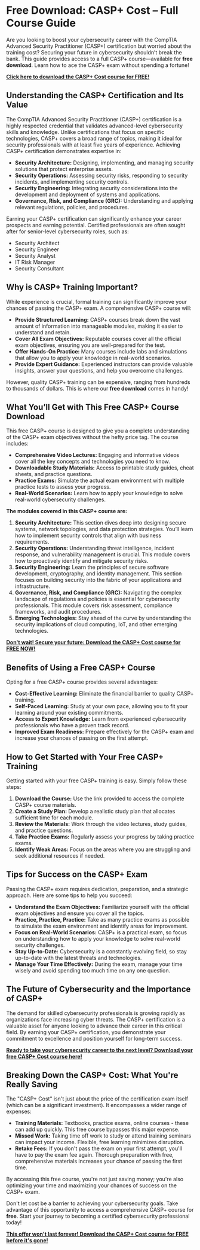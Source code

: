 # Free Download: CASP+ Cost – Full Course Guide

Are you looking to boost your cybersecurity career with the CompTIA Advanced Security Practitioner (CASP+) certification but worried about the training cost? Securing your future in cybersecurity shouldn’t break the bank. This guide provides access to a full CASP+ course—available for **free download**. Learn how to ace the CASP+ exam without spending a fortune!

[**Click here to download the CASP+ Cost course for FREE!**](https://udemywork.com/casp-cost)

## Understanding the CASP+ Certification and Its Value

The CompTIA Advanced Security Practitioner (CASP+) certification is a highly respected credential that validates advanced-level cybersecurity skills and knowledge. Unlike certifications that focus on specific technologies, CASP+ covers a broad range of topics, making it ideal for security professionals with at least five years of experience. Achieving CASP+ certification demonstrates expertise in:

*   **Security Architecture:** Designing, implementing, and managing security solutions that protect enterprise assets.
*   **Security Operations:** Assessing security risks, responding to security incidents, and implementing security controls.
*   **Security Engineering:** Integrating security considerations into the development and deployment of systems and applications.
*   **Governance, Risk, and Compliance (GRC):** Understanding and applying relevant regulations, policies, and procedures.

Earning your CASP+ certification can significantly enhance your career prospects and earning potential. Certified professionals are often sought after for senior-level cybersecurity roles, such as:

*   Security Architect
*   Security Engineer
*   Security Analyst
*   IT Risk Manager
*   Security Consultant

## Why is CASP+ Training Important?

While experience is crucial, formal training can significantly improve your chances of passing the CASP+ exam. A comprehensive CASP+ course will:

*   **Provide Structured Learning:** CASP+ courses break down the vast amount of information into manageable modules, making it easier to understand and retain.
*   **Cover All Exam Objectives:** Reputable courses cover all the official exam objectives, ensuring you are well-prepared for the test.
*   **Offer Hands-On Practice:** Many courses include labs and simulations that allow you to apply your knowledge in real-world scenarios.
*   **Provide Expert Guidance:** Experienced instructors can provide valuable insights, answer your questions, and help you overcome challenges.

However, quality CASP+ training can be expensive, ranging from hundreds to thousands of dollars. This is where our **free download** comes in handy!

## What You’ll Get with This Free CASP+ Course Download

This free CASP+ course is designed to give you a complete understanding of the CASP+ exam objectives without the hefty price tag. The course includes:

*   **Comprehensive Video Lectures:** Engaging and informative videos cover all the key concepts and technologies you need to know.
*   **Downloadable Study Materials:** Access to printable study guides, cheat sheets, and practice questions.
*   **Practice Exams:** Simulate the actual exam environment with multiple practice tests to assess your progress.
*   **Real-World Scenarios:** Learn how to apply your knowledge to solve real-world cybersecurity challenges.

**The modules covered in this CASP+ course are:**

1.  **Security Architecture:** This section dives deep into designing secure systems, network topologies, and data protection strategies. You’ll learn how to implement security controls that align with business requirements.
2.  **Security Operations:** Understanding threat intelligence, incident response, and vulnerability management is crucial. This module covers how to proactively identify and mitigate security risks.
3.  **Security Engineering:** Learn the principles of secure software development, cryptography, and identity management. This section focuses on building security into the fabric of your applications and infrastructure.
4.  **Governance, Risk, and Compliance (GRC):** Navigating the complex landscape of regulations and policies is essential for cybersecurity professionals. This module covers risk assessment, compliance frameworks, and audit procedures.
5.  **Emerging Technologies:** Stay ahead of the curve by understanding the security implications of cloud computing, IoT, and other emerging technologies.

[**Don't wait! Secure your future: Download the CASP+ Cost course for FREE NOW!**](https://udemywork.com/casp-cost)

## Benefits of Using a Free CASP+ Course

Opting for a free CASP+ course provides several advantages:

*   **Cost-Effective Learning:** Eliminate the financial barrier to quality CASP+ training.
*   **Self-Paced Learning:** Study at your own pace, allowing you to fit your learning around your existing commitments.
*   **Access to Expert Knowledge:** Learn from experienced cybersecurity professionals who have a proven track record.
*   **Improved Exam Readiness:** Prepare effectively for the CASP+ exam and increase your chances of passing on the first attempt.

## How to Get Started with Your Free CASP+ Training

Getting started with your free CASP+ training is easy. Simply follow these steps:

1.  **Download the Course:** Use the link provided to access the complete CASP+ course materials.
2.  **Create a Study Plan:** Develop a realistic study plan that allocates sufficient time for each module.
3.  **Review the Materials:** Work through the video lectures, study guides, and practice questions.
4.  **Take Practice Exams:** Regularly assess your progress by taking practice exams.
5.  **Identify Weak Areas:** Focus on the areas where you are struggling and seek additional resources if needed.

## Tips for Success on the CASP+ Exam

Passing the CASP+ exam requires dedication, preparation, and a strategic approach. Here are some tips to help you succeed:

*   **Understand the Exam Objectives:** Familiarize yourself with the official exam objectives and ensure you cover all the topics.
*   **Practice, Practice, Practice:** Take as many practice exams as possible to simulate the exam environment and identify areas for improvement.
*   **Focus on Real-World Scenarios:** CASP+ is a practical exam, so focus on understanding how to apply your knowledge to solve real-world security challenges.
*   **Stay Up-to-Date:** Cybersecurity is a constantly evolving field, so stay up-to-date with the latest threats and technologies.
*   **Manage Your Time Effectively:** During the exam, manage your time wisely and avoid spending too much time on any one question.

## The Future of Cybersecurity and the Importance of CASP+

The demand for skilled cybersecurity professionals is growing rapidly as organizations face increasing cyber threats. The CASP+ certification is a valuable asset for anyone looking to advance their career in this critical field. By earning your CASP+ certification, you demonstrate your commitment to excellence and position yourself for long-term success.

[**Ready to take your cybersecurity career to the next level? Download your free CASP+ Cost course here!**](https://udemywork.com/casp-cost)

## Breaking Down the CASP+ Cost: What You're Really Saving

The "CASP+ Cost" isn't just about the price of the certification exam itself (which can be a significant investment). It encompasses a wider range of expenses:

*   **Training Materials:** Textbooks, practice exams, online courses - these can add up quickly. This free course bypasses this major expense.
*   **Missed Work:** Taking time off work to study or attend training seminars can impact your income. Flexible, free learning minimizes disruption.
*   **Retake Fees:** If you don't pass the exam on your first attempt, you'll have to pay the exam fee again. Thorough preparation with free, comprehensive materials increases your chance of passing the first time.

By accessing this free course, you're not just saving money; you're also optimizing your time and maximizing your chances of success on the CASP+ exam.

Don't let cost be a barrier to achieving your cybersecurity goals. Take advantage of this opportunity to access a comprehensive CASP+ course for **free**. Start your journey to becoming a certified cybersecurity professional today!

[**This offer won't last forever! Download the CASP+ Cost course for FREE before it's gone!**](https://udemywork.com/casp-cost)
